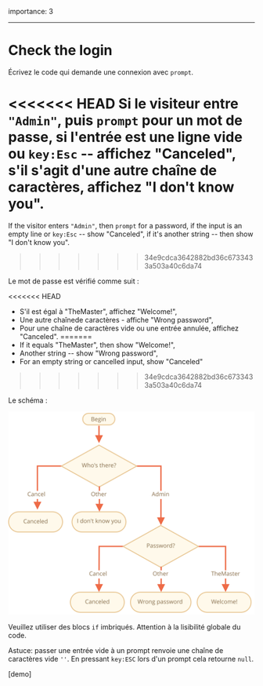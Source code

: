 importance: 3

---

# Check the login

Écrivez le code qui demande une connexion avec `prompt`.

<<<<<<< HEAD
Si le visiteur entre `"Admin"`, puis `prompt` pour un mot de passe, si l'entrée est une ligne vide ou `key:Esc` -- affichez "Canceled", s'il s'agit d'une autre chaîne de caractères, affichez "I don't know you".
=======
If the visitor enters `"Admin"`, then `prompt` for a password, if the input is an empty line or `key:Esc` -- show "Canceled", if it's another string -- then show "I don't know you".
>>>>>>> 34e9cdca3642882bd36c6733433a503a40c6da74

Le mot de passe est vérifié comme suit :

<<<<<<< HEAD
- S'il est égal à "TheMaster", affichez "Welcome!",
- Une autre chaînede caractères - affiche "Wrong password",
- Pour une chaîne de caractères vide ou une entrée annulée, affichez "Canceled".
=======
- If it equals "TheMaster", then show "Welcome!",
- Another string -- show "Wrong password",
- For an empty string or cancelled input, show "Canceled"
>>>>>>> 34e9cdca3642882bd36c6733433a503a40c6da74

Le schéma :

![](ifelse_task.svg)

Veuillez utiliser des blocs `if` imbriqués. Attention à la lisibilité globale du code.

Astuce: passer une entrée vide à un prompt renvoie une chaîne de caractères vide `''`. En pressant `key:ESC` lors d'un prompt cela retourne `null`.

[demo]
